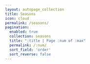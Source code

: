 ```yaml
---
layout: autopage_collection
title: Seasons
icon: cloud
permalink: /seasons/
pagination: 
  enabled: true
  collection: seasons
  title: ":title | Page :num of :max"
  permalink: /:num/
  sort_field: 'order'
  sort_reverse: false
---
```

